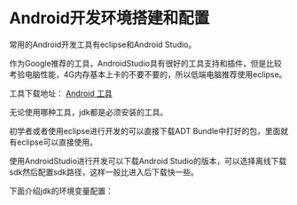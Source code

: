 Android开发环境搭建和配置
===
常用的Android开发工具有eclipse和Android Studio。

作为Google推荐的工具，AndroidStudio具有很好的工具支持和插件，但是比较考验电脑性能，4G内存基本上卡的不要不要的，所以低端电脑推荐使用eclipse。

工具下载地址：
[Android 工具](http://www.androiddevtools.cn/) 

无论使用哪种工具，jdk都是必须安装的工具。

初学者或者使用eclipse进行开发的可以直接下载ADT Bundle中打好的包，里面就有eclipse可以直接使用。

使用AndroidStudio进行开发可以下载Android Studio的版本，可以选择离线下载sdk然后配置sdk路径，这样一般比进入后下载快一些。


下面介绍jdk的环境变量配置：
